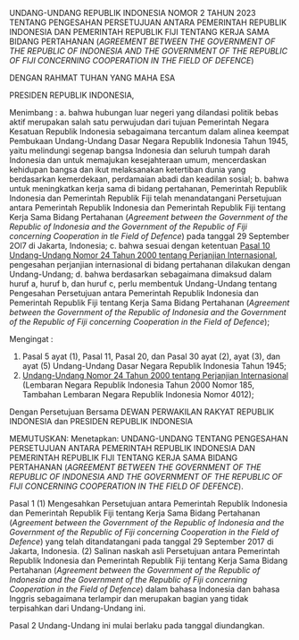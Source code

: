 UNDANG-UNDANG REPUBLIK INDONESIA
NOMOR 2 TAHUN 2023
TENTANG
PENGESAHAN PERSETUJUAN ANTARA PEMERINTAH REPUBLIK INDONESIA
DAN PEMERINTAH REPUBLIK FIJI TENTANG KERJA SAMA
BIDANG PERTAHANAN (_AGREEMENT BETWEEN THE GOVERNMENT
OF THE REPUBLIC OF INDONESIA AND THE GOVERNMENT
OF THE REPUBLIC OF FIJI CONCERNING COOPERATION
IN THE FIELD OF DEFENCE_)

DENGAN RAHMAT TUHAN YANG MAHA ESA

PRESIDEN REPUBLIK INDONESIA,

Menimbang :
a. bahwa hubungan luar negeri yang dilandasi politik bebas
aktif merupakan salah satu perwujudan dari tujuan
Pemerintah Negara Kesatuan Republik Indonesia
sebagaimana tercantum dalam alinea keempat
Pembukaan Undang-Undang Dasar Negara Republik
Indonesia Tahun 1945, yaitu melindungi segenap bangsa
Indonesia dan seluruh tumpah darah Indonesia dan
untuk memajukan kesejahteraan umum, mencerdaskan
kehidupan bangsa dan ikut melaksanakan ketertiban
dunia yang berdasarkan kemerdekaan, perdamaian abadi
dan keadilan sosial;
b. bahwa untuk meningkatkan kerja sama di bidang
pertahanan, Pemerintah Republik Indonesia dan
Pemerintah Republik Fiji telah menandatangani
Persetujuan antara Pemerintah Republik Indonesia dan
Pemerintah Republik Fiji tentang Kerja Sama Bidang
Pertahanan (_Agreement between the Government of the
Republic of Indonesia and the Government of the Republic
of Fiji concerning Cooperation in tle Field of Defence_) pada
tanggal 29 September 2Ol7 di Jakarta, Indonesia;
c. bahwa sesuai dengan ketentuan [Pasal 10 Undang-Undang Nomor 24 Tahun 2000 tentang Perjanjian
Internasional](/uu/2000/24/pasal-10), pengesahan perjanjian internasional di
bidang pertahanan dilakukan dengan Undang-Undang;
d. bahwa berdasarkan sebagaimana
dimaksud dalam huruf a, huruf b, dan huruf c, perlu
membentuk Undang-Undang tentang Pengesahan
Persetujuan antara Pemerintah Republik Indonesia dan
Pemerintah Republik Fiji tentang Kerja Sama Bidang
Pertahanan (_Agreement between the Government
of the Republic of Indonesia and the Government
of the Republic of Fiji concerning Cooperation in the Field
of Defence_);

Mengingat :
1. Pasal 5 ayat (1), Pasal 11, Pasal 20, dan Pasal 30 ayat (2),
ayat (3), dan ayat (5) Undang-Undang Dasar Negara
Republik Indonesia Tahun 1945;
2. [Undang-Undang Nomor 24 Tahun 2000 tentang
Perjanjian Internasional](/uu/2000/24) (Lembaran Negara Republik
Indonesia Tahun 2000 Nomor 185, Tambahan Lembaran
Negara Republik Indonesia Nomor 4012);

Dengan Persetujuan Bersama
DEWAN PERWAKILAN RAKYAT REPUBLIK INDONESIA
dan
PRESIDEN REPUBLIK INDONESIA

MEMUTUSKAN:
Menetapkan:
UNDANG-UNDANG TENTANG PENGESAHAN PERSETUJUAN
ANTARA PEMERINTAH REPUBLIK INDONESIA DAN
PEMERINTAH REPUBLIK FIJI TENTANG KERJA SAMA
BIDANG PERTAHANAN (_AGREEMENT BETWEEN THE
GOVERNMENT OF THE REPUBLIC OF INDONESIA AND THE
GOVERNMENT OF THE REPUBLIC OF FIJI CONCERNING
COOPERATION IN THE FIELD OF DEFENCE_).

Pasal 1
(1) Mengesahkan Persetujuan antara Pemerintah Republik
Indonesia dan Pemerintah Republik Fiji tentang Kerja
Sama Bidang Pertahanan (_Agreement between the
Government of the Republic of Indonesia and the
Government of the Republic of Fiji concerning Cooperation
in the Field of Defence_) yang telah ditandatangani pada
tanggal 29 September 2017 di Jakarta, Indonesia.
(2) Salinan naskah asli Persetujuan antara Pemerintah
Republik Indonesia dan Pemerintah Republik Fiji tentang
Kerja Sama Bidang Pertahanan (_Agreement between the
Government of the Republic of Indonesia and the
Government of the Republic of Fiji concerning Cooperation
in the Field of Defence_) dalam bahasa Indonesia dan
bahasa Inggris sebagaimana terlampir dan merupakan
bagian yang tidak terpisahkan dari Undang-Undang ini.

Pasal 2
Undang-Undang ini mulai berlaku pada tanggal diundangkan.
